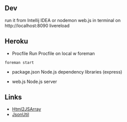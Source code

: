 ## Dev

run it from Intellij IDEA or nodemon web.js in terminal on http://localhost:8090
livereload

## Heroku

* Procfile
Run Procfile on local w foreman
```
foreman start
```
* package.json
Node.js dependency libraries (express)

* web.js
Node.js server

## Links

* [Html2JSArray](http://localhost:8090/html2jsarray)
* [JsonUtil](http://localhost:8090/jsonUtil)
